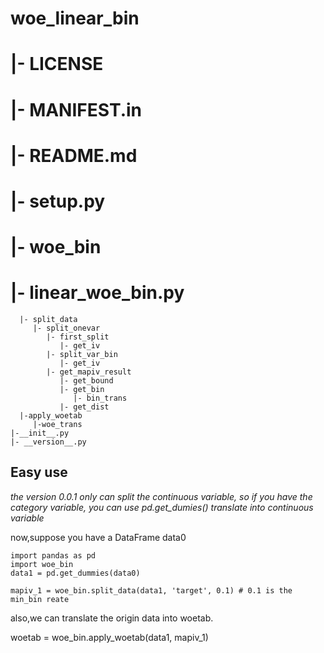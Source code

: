 # woe_linear_bin

# |- LICENSE
# |- MANIFEST.in
# |- README.md
# |- setup.py
# |- woe_bin
#   |- linear_woe_bin.py
      |- split_data
         |- split_onevar
            |- first_split
               |- get_iv
            |- split_var_bin
               |- get_iv
            |- get_mapiv_result
               |- get_bound
               |- get_bin
                  |- bin_trans
               |- get_dist              
      |-apply_woetab
         |-woe_trans
    |-__init__.py
    |- __version__.py


## Easy use 
*the version 0.0.1 only can split the continuous variable, so if you have the category variable, 
you can use pd.get_dumies() translate into  continuous variable*

now,suppose you have a DataFrame data0

```
import pandas as pd
import woe_bin
data1 = pd.get_dummies(data0)

mapiv_1 = woe_bin.split_data(data1, 'target', 0.1) # 0.1 is the min_bin reate
```
also,we can translate the origin data into woetab.

woetab = woe_bin.apply_woetab(data1, mapiv_1)
